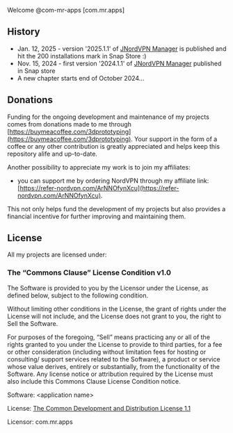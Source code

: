 Welcome @com-mr-apps [com.mr.apps]

## History
*  Jan. 12, 2025 - version '2025.1.1' of [JNordVPN Manager](https://github.com/com-mr-apps/JNordVPNManager) is published and hit the 200 installations mark in Snap Store :)
*  Nov. 15, 2024 - first version '2024.1.1' of [JNordVPN Manager](https://github.com/com-mr-apps/JNordVPNManager) published in Snap store
* A new chapter starts end of October 2024...

## Donations
Funding for the ongoing development and maintenance of my projects comes from donations made to me through [https://buymeacoffee.com/3dprototyping](https://buymeacoffee.com/3dprototyping).
Your support in the form of a coffee or any other contribution is greatly appreciated and helps keep this repository alife and up-to-date.

Another possibility to appreciate my work is to join my affiliates:
* you can support me by ordering NordVPN through my affiliate link: [https://refer-nordvpn.com/ArNNOfynXcu](https://refer-nordvpn.com/ArNNOfynXcu).

This not only helps fund the development of my projects but also provides a financial incentive for further improving and maintaining them.


## License
All my projects are licensed under:

### The “Commons Clause” License Condition v1.0

The Software is provided to you by the Licensor under the License, as defined below, subject to the following condition.

Without limiting other conditions in the License, the grant of rights under the License will not include, and the License does not grant to you, the right to Sell the Software.

For purposes of the foregoing, “Sell” means practicing any or all of the rights granted to you under the License to provide to third parties, for a fee or other consideration (including without limitation fees for hosting or consulting/ support services related to the Software), a product or service whose value derives, entirely or substantially, from the functionality of the Software. Any license notice or attribution required by the License must also include this Commons Clause License Condition notice.

Software: \<application name>

License: [The Common Development and Distribution License 1.1](https://spdx.org/licenses/CDDL-1.1.html)

Licensor: com.mr.apps
